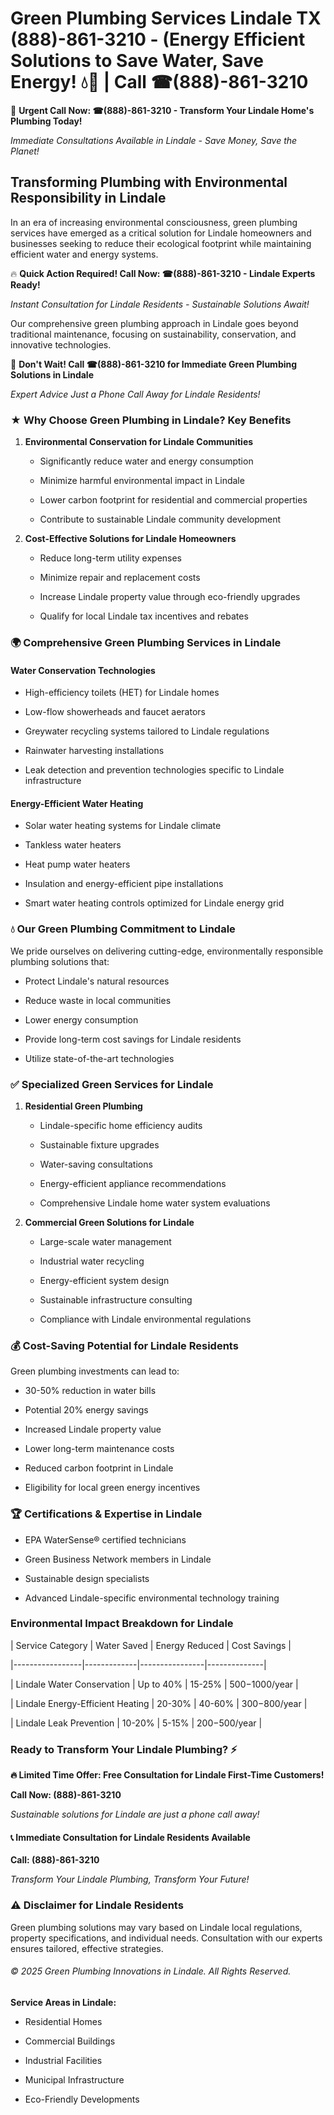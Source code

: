 # Green Plumbing Services Lindale TX (888)-861-3210 - (Energy Efficient Solutions to Save Water, Save Energy! 💧🌿 | Call ☎(888)-861-3210

🚨 **Urgent Call Now: ☎(888)-861-3210 - Transform Your Lindale Home's Plumbing Today!**
*Immediate Consultations Available in Lindale - Save Money, Save the Planet!*

## Transforming Plumbing with Environmental Responsibility in Lindale

In an era of increasing environmental consciousness, green plumbing services have emerged as a critical solution for Lindale homeowners and businesses seeking to reduce their ecological footprint while maintaining efficient water and energy systems. 

🔥 **Quick Action Required! Call Now: ☎(888)-861-3210 - Lindale Experts Ready!**
*Instant Consultation for Lindale Residents - Sustainable Solutions Await!*

Our comprehensive green plumbing approach in Lindale goes beyond traditional maintenance, focusing on sustainability, conservation, and innovative technologies.

🚨 **Don't Wait! Call ☎(888)-861-3210 for Immediate Green Plumbing Solutions in Lindale**
*Expert Advice Just a Phone Call Away for Lindale Residents!*

### ★ Why Choose Green Plumbing in Lindale? Key Benefits

1. **Environmental Conservation for Lindale Communities** 
   - Significantly reduce water and energy consumption
   - Minimize harmful environmental impact in Lindale
   - Lower carbon footprint for residential and commercial properties
   - Contribute to sustainable Lindale community development

2. **Cost-Effective Solutions for Lindale Homeowners** 
   - Reduce long-term utility expenses
   - Minimize repair and replacement costs
   - Increase Lindale property value through eco-friendly upgrades
   - Qualify for local Lindale tax incentives and rebates

### 🌍 Comprehensive Green Plumbing Services in Lindale

#### Water Conservation Technologies
- High-efficiency toilets (HET) for Lindale homes
- Low-flow showerheads and faucet aerators
- Greywater recycling systems tailored to Lindale regulations
- Rainwater harvesting installations
- Leak detection and prevention technologies specific to Lindale infrastructure

#### Energy-Efficient Water Heating
- Solar water heating systems for Lindale climate
- Tankless water heaters
- Heat pump water heaters
- Insulation and energy-efficient pipe installations
- Smart water heating controls optimized for Lindale energy grid

### 💧 Our Green Plumbing Commitment to Lindale

We pride ourselves on delivering cutting-edge, environmentally responsible plumbing solutions that:
- Protect Lindale's natural resources
- Reduce waste in local communities
- Lower energy consumption
- Provide long-term cost savings for Lindale residents
- Utilize state-of-the-art technologies

### ✅ Specialized Green Services for Lindale

1. **Residential Green Plumbing**
   - Lindale-specific home efficiency audits
   - Sustainable fixture upgrades
   - Water-saving consultations
   - Energy-efficient appliance recommendations
   - Comprehensive Lindale home water system evaluations

2. **Commercial Green Solutions for Lindale**
   - Large-scale water management
   - Industrial water recycling
   - Energy-efficient system design
   - Sustainable infrastructure consulting
   - Compliance with Lindale environmental regulations

### 💰 Cost-Saving Potential for Lindale Residents

Green plumbing investments can lead to:
- 30-50% reduction in water bills
- Potential 20% energy savings
- Increased Lindale property value
- Lower long-term maintenance costs
- Reduced carbon footprint in Lindale
- Eligibility for local green energy incentives

### 🏆 Certifications & Expertise in Lindale

- EPA WaterSense® certified technicians
- Green Business Network members in Lindale
- Sustainable design specialists
- Advanced Lindale-specific environmental technology training

### Environmental Impact Breakdown for Lindale

| Service Category | Water Saved | Energy Reduced | Cost Savings |
|-----------------|-------------|----------------|--------------|
| Lindale Water Conservation | Up to 40% | 15-25% | $500-$1000/year |
| Lindale Energy-Efficient Heating | 20-30% | 40-60% | $300-$800/year |
| Lindale Leak Prevention | 10-20% | 5-15% | $200-$500/year |

### Ready to Transform Your Lindale Plumbing? ⚡

**🔥 Limited Time Offer: Free Consultation for Lindale First-Time Customers!**

**Call Now: (888)-861-3210**
*Sustainable solutions for Lindale are just a phone call away!*

#### 📞 Immediate Consultation for Lindale Residents Available

**Call: (888)-861-3210**
*Transform Your Lindale Plumbing, Transform Your Future!*

### ⚠️ Disclaimer for Lindale Residents

Green plumbing solutions may vary based on Lindale local regulations, property specifications, and individual needs. Consultation with our experts ensures tailored, effective strategies.

###### © 2025 Green Plumbing Innovations in Lindale. All Rights Reserved.

**Service Areas in Lindale:** 
- Residential Homes
- Commercial Buildings
- Industrial Facilities
- Municipal Infrastructure
- Eco-Friendly Developments